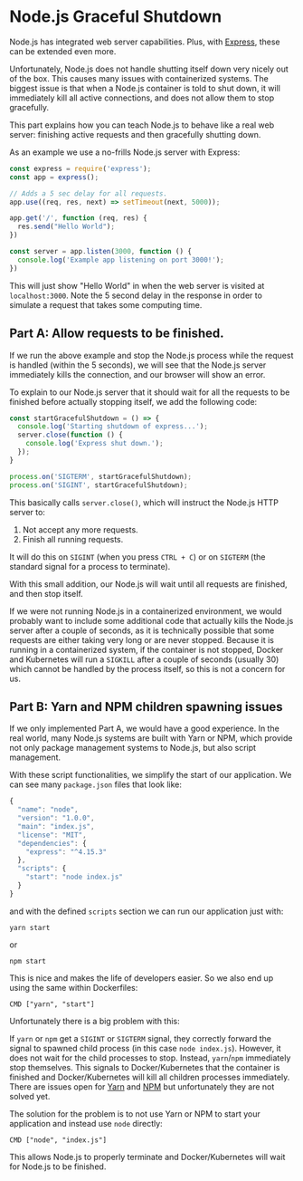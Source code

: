 # Node.js Graceful Shutdown

Node.js has integrated web server capabilities. Plus, with [Express](https://expressjs.com/), these can be extended even more.

Unfortunately, Node.js does not handle shutting itself down very nicely out of the box. This causes many issues with containerized systems. The biggest issue is that when a Node.js container is told to shut down, it will immediately kill all active connections, and does not allow them to stop gracefully.

This part explains how you can teach Node.js to behave like a real web server: finishing active requests and then gracefully shutting down.

As an example we use a no-frills Node.js server with Express:

```javascript
const express = require('express');
const app = express();

// Adds a 5 sec delay for all requests.
app.use((req, res, next) => setTimeout(next, 5000));

app.get('/', function (req, res) {
  res.send("Hello World");
})

const server = app.listen(3000, function () {
  console.log('Example app listening on port 3000!');
})
```

This will just show "Hello World" in when the web server is visited at `localhost:3000`. Note the 5 second delay in the response in order to simulate a request that takes some computing time.

## Part A: Allow requests to be finished.

If we run the above example and stop the Node.js process while the request is handled \(within the 5 seconds\), we will see that the Node.js server immediately kills the connection, and our browser will show an error.

To explain to our Node.js server that it should wait for all the requests to be finished before actually stopping itself, we add the following code:

```javascript
const startGracefulShutdown = () => {
  console.log('Starting shutdown of express...');
  server.close(function () {
    console.log('Express shut down.');
  });
}

process.on('SIGTERM', startGracefulShutdown);
process.on('SIGINT', startGracefulShutdown);
```

This basically calls `server.close()`, which will instruct the Node.js HTTP server to:

1. Not accept any more requests.
2. Finish all running requests.

It will do this on `SIGINT` \(when you press `CTRL + C`\) or on `SIGTERM` \(the standard signal for a process to terminate\).

With this small addition, our Node.js will wait until all requests are finished, and then stop itself.

If we were not running Node.js in a containerized environment, we would probably want to include some additional code that actually kills the Node.js server after a couple of seconds, as it is technically possible that some requests are either taking very long or are never stopped. Because it is running in a containerized system, if the container is not stopped, Docker and Kubernetes will run a `SIGKILL` after a couple of seconds \(usually 30\) which cannot be handled by the process itself, so this is not a concern for us.

## Part B: Yarn and NPM children spawning issues

If we only implemented Part A, we would have a good experience. In the real world, many Node.js systems are built with Yarn or NPM, which provide not only package management systems to Node.js, but also script management.

With these script functionalities, we simplify the start of our application. We can see many `package.json` files that look like:

```javascript title="package.json"
{
  "name": "node",
  "version": "1.0.0",
  "main": "index.js",
  "license": "MIT",
  "dependencies": {
    "express": "^4.15.3"
  },
  "scripts": {
    "start": "node index.js"
  }
}
```

and with the defined `scripts` section we can run our application just with:

```text
yarn start
```

or

```text
npm start
```

This is nice and makes the life of developers easier. So we also end up using the same within Dockerfiles:

```text title=".dockerfile" 
CMD ["yarn", "start"]
```

Unfortunately there is a big problem with this:

If `yarn` or `npm` get a `SIGINT` or `SIGTERM` signal, they correctly forward the signal to spawned child process \(in this case `node index.js`\). However, it does not wait for the child processes to stop. Instead, `yarn`/`npm` immediately stop themselves. This signals to Docker/Kubernetes that the container is finished and Docker/Kubernetes will kill all children processes immediately. There are issues open for [Yarn](https://github.com/yarnpkg/yarn/issues/4667) and [NPM](https://github.com/npm/npm/issues/4603) but unfortunately they are not solved yet.

The solution for the problem is to not use Yarn or NPM to start your application and instead use `node` directly:

```text
CMD ["node", "index.js"]
```

This allows Node.js to properly terminate and Docker/Kubernetes will wait for Node.js to be finished.
